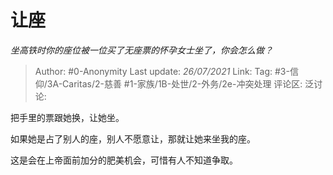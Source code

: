 # 让座
*坐高铁时你的座位被一位买了无座票的怀孕女士坐了，你会怎么做？*

> Author: #0-Anonymity
> Last update: *26/07/2021*
> Link:
> Tag: #3-信仰/3A-Caritas/2-慈善 #1-家族/1B-处世/2-外务/2e-冲突处理 
> 评论区:
> 泛讨论:

把手里的票跟她换，让她坐。

如果她是占了别人的座，别人不愿意让，那就让她来坐我的座。

这是会在上帝面前加分的肥美机会，可惜有人不知道争取。
